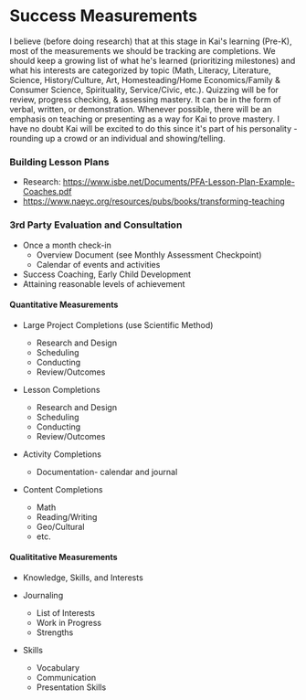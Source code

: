 # Success Measurements

I believe (before doing research) that at this stage in Kai's learning (Pre-K), most of the measurements we should be tracking are completions. We should keep a growing list of what he's learned (prioritizing milestones) and what his interests are categorized by topic (Math, Literacy, Literature, Science, History/Culture, Art, Homesteading/Home Economics/Family & Consumer Science, Spirituality, Service/Civic, etc.). Quizzing will be for review, progress checking, & assessing mastery. It can be in the form of verbal, written, or demonstration. Whenever possible, there will be an emphasis on teaching or presenting as a way for Kai to prove mastery. I have no doubt Kai will be excited to do this since it's part of his personality - rounding up a crowd or an individual and showing/telling.

### Building Lesson Plans

* Research: https://www.isbe.net/Documents/PFA-Lesson-Plan-Example-Coaches.pdf
* https://www.naeyc.org/resources/pubs/books/transforming-teaching

### 3rd Party Evaluation and Consultation

- Once a month check-in
  - Overview Document (see Monthly Assessment Checkpoint)
  - Calendar of events and activities
- Success Coaching, Early Child Development 
- Attaining reasonable levels of achievement

#### Quantitative Measurements

* Large Project Completions (use Scientific Method)
  * Research and Design
  * Scheduling
  * Conducting
  * Review/Outcomes

* Lesson Completions
  * Research and Design
  * Scheduling
  * Conducting
  * Review/Outcomes

* Activity Completions
  * Documentation- calendar and journal

* Content Completions
  * Math
  * Reading/Writing
  * Geo/Cultural
  * etc.


#### Qualititative Measurements

* Knowledge, Skills, and Interests
* Journaling
  * List of Interests
  * Work in Progress
  * Strengths

* Skills
  * Vocabulary
  * Communication
  * Presentation Skills


